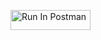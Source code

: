[<img src="https://run.pstmn.io/button.svg" alt="Run In Postman" style="width: 128px; height: 32px;">](https://app.getpostman.com/run-collection/24483733-32a8b6b6-9a67-4276-809f-6590b26959e2?action=collection%2Ffork&source=rip_markdown&collection-url=entityId%3D24483733-32a8b6b6-9a67-4276-809f-6590b26959e2%26entityType%3Dcollection)
